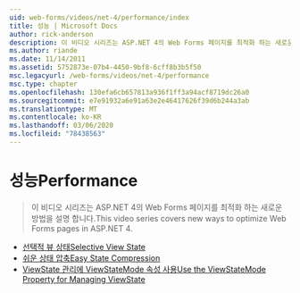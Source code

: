 ```yaml
---
uid: web-forms/videos/net-4/performance/index
title: 성능 | Microsoft Docs
author: rick-anderson
description: 이 비디오 시리즈는 ASP.NET 4의 Web Forms 페이지를 최적화 하는 새로운 방법을 설명 합니다.
ms.author: riande
ms.date: 11/14/2011
ms.assetid: 5752873e-07b4-4450-9bf8-6cff8b3b5f50
msc.legacyurl: /web-forms/videos/net-4/performance
msc.type: chapter
ms.openlocfilehash: 130efa6cb657813a936f1ff3a94acf8719dc26a0
ms.sourcegitcommit: e7e91932a6e91a63e2e46417626f39d6b244a3ab
ms.translationtype: MT
ms.contentlocale: ko-KR
ms.lasthandoff: 03/06/2020
ms.locfileid: "78438563"
---
```

# <a name="performance"></a><span data-ttu-id="7aa20-103">성능</span><span class="sxs-lookup"><span data-stu-id="7aa20-103">Performance</span></span>

> <span data-ttu-id="7aa20-104">이 비디오 시리즈는 ASP.NET 4의 Web Forms 페이지를 최적화 하는 새로운 방법을 설명 합니다.</span><span class="sxs-lookup"><span data-stu-id="7aa20-104">This video series covers new ways to optimize Web Forms pages in ASP.NET 4.</span></span>

- [<span data-ttu-id="7aa20-105">선택적 뷰 상태</span><span class="sxs-lookup"><span data-stu-id="7aa20-105">Selective View State</span></span>](aspnet-4-quick-hit-selective-view-state.md)
- [<span data-ttu-id="7aa20-106">쉬운 상태 압축</span><span class="sxs-lookup"><span data-stu-id="7aa20-106">Easy State Compression</span></span>](aspnet-4-quick-hit-easy-state-compression.md)
- [<span data-ttu-id="7aa20-107">ViewState 관리에 ViewStateMode 속성 사용</span><span class="sxs-lookup"><span data-stu-id="7aa20-107">Use the ViewStateMode Property for Managing ViewState</span></span>](how-do-i-use-the-viewstatemode-property-for-managing-viewstate.md)
